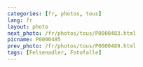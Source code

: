```yaml
---
categories: [fr, photos, tous]
lang: fr
layout: photo
next_photo: /fr/photos/tous/P0000483.html
picname: P0000485
prev_photo: /fr/photos/tous/P0000489.html
tags: [Felsenadler, Fotofalle]
---
```

